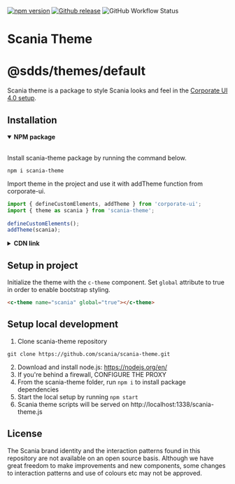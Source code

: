 [![npm version](http://img.shields.io/npm/v/scania-theme.svg?style=flat&color=1081C2)](https://npmjs.org/package/scania-theme)
[![Github release](https://img.shields.io/github/v/tag/scania/scania-theme.svg?label=release&color=1081C2)](https://github.com/scania/scania-theme/releases)
![GitHub Workflow Status](https://img.shields.io/github/workflow/status/scania/scania-theme/Node%20CI)

# Scania Theme

# @sdds/themes/default

Scania theme is a package to style Scania looks and feel in the [Corporate UI 4.0 setup](https://github.com/scania/corporate-ui/).

## Installation

<details open>
 <summary><strong>NPM package</strong></summary>
<br/>
 
Install scania-theme package by running the command below.
 
```shell
npm i scania-theme
```

Import theme in the project and use it with addTheme function from corporate-ui.

```js
import { defineCustomElements, addTheme } from 'corporate-ui'; 
import { theme as scania } from 'scania-theme'; 
 
defineCustomElements(); 
addTheme(scania);
```

</details>

<details>
<summary><strong>CDN link</strong></summary>
<br/>
 
Add link to the script by adding the following to the head element. Make sure to include scania-theme script BEFORE the corporate-ui script.
 
```html
<script src="https://static.scania.com/build/global/themes/scania/1.x/scania-theme.js"></script>
<script src="https://static.scania.com/build/global/4.x/corporate-ui.js"></script>
```

Replace `x` with [available releases](https://www.npmjs.com/package/scania-theme).

</details>

## Setup in project

Initialize the theme with the `c-theme` component. Set `global` attribute to true in order to enable bootstrap styling.

```html
<c-theme name="scania" global="true"></c-theme>
```

## Setup local development

1. Clone scania-theme repository

```shell
git clone https://github.com/scania/scania-theme.git
```

2. Download and install node.js: https://nodejs.org/en/
3. If you're behind a firewall, CONFIGURE THE PROXY
4. From the scania-theme folder, run `npm i` to install package dependencies
5. Start the local setup by running `npm start`
6. Scania theme scripts will be served on http://localhost:1338/scania-theme.js

## License

The Scania brand identity and the interaction patterns found in this repository are not available on an open source basis. Although we have great freedom to make improvements and new components, some changes to interaction patterns and use of colours etc may not be approved.
